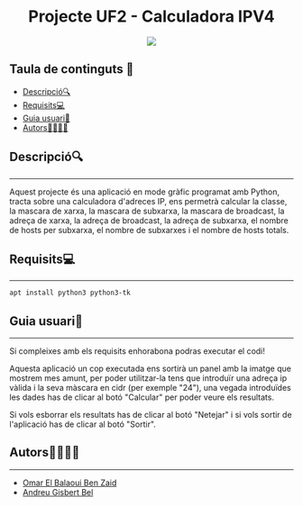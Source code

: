 <h1 align="center"> Projecte UF2 - Calculadora IPV4 </h1>

<p align="center">
  <img src="https://user-images.githubusercontent.com/91249151/231252523-faec4f27-a0c4-462e-aeee-0a6ab7075090.png">
</p>

## Taula de continguts 📑
- [Descripció🔍](#descripció)
- [Requisits💻](#requisits)
- [Guia usuari📖](#guia-usuari)
- [Autors👨🏿👨🏻](#autors)


## Descripció🔍
---
Aquest projecte és una aplicació en mode gràfic programat amb Python, tracta sobre una calculadora d'adreces IP, ens permetrà calcular la classe, la mascara de xarxa, la mascara de subxarxa, la mascara de broadcast, la adreça de xarxa, la adreça de broadcast, la adreça de subxarxa, el nombre de hosts per subxarxa, el nombre de subxarxes i el nombre de hosts totals.


## Requisits💻
---

```bash
apt install python3 python3-tk
```

## Guia usuari📖
---

Si compleixes amb els requisits enhorabona podras executar el codi!

Aquesta aplicació un cop executada ens sortirà un panel amb la imatge que mostrem mes amunt, per poder utilitzar-la tens que introduïr una adreça ip vàlida i la seva màscara en cidr (per exemple "24"), una vegada introduïdes les dades has de clicar al botó "Calcular" per poder veure els resultats.

Si vols esborrar els resultats has de clicar al botó "Netejar" i si vols sortir de l'aplicació has de clicar al botó "Sortir".

## Autors👨🏿👨🏻
---
- [Omar El Balaoui Ben Zaid](https://github.com/omarelbalaoui)
- [Andreu Gisbert Bel](https://github.com/agisbertb/)
